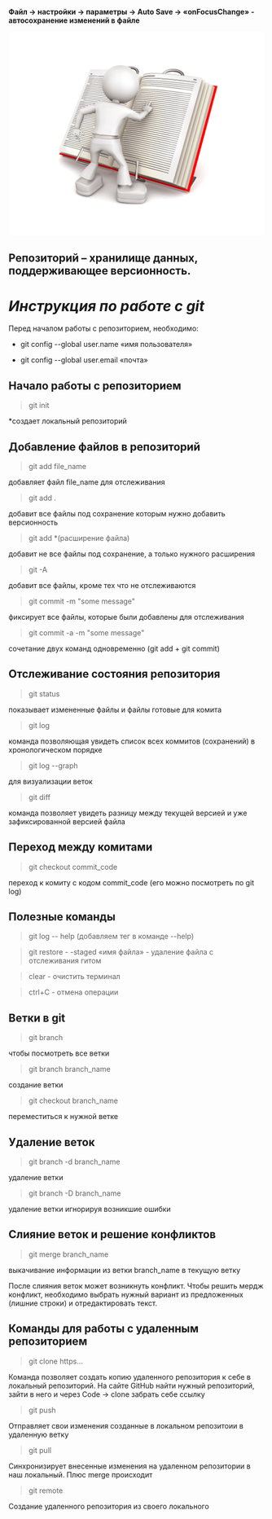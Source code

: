 **Файл -> настройки -> параметры -> Auto Save -> «onFocusChange» - автосохранение изменений в файле**

![инструкция](manual.jpg)

## Репозиторий – хранилище данных, поддерживающее версионность.

# *Инструкция по работе с git*

Перед началом работы с репозиторием, необходимо:

* git config --global user.name «имя пользователя»

* git config --global user.email «почта»

## Начало работы с репозиторием

> git init

*cоздает локальный репозиторий

## Добавление файлов в репозиторий

> git add file_name

добавляет файл file_name для отслеживания

> git add .

добавит все файлы под сохранение которым нужно добавить версионность

> git add *(расширение файла)

добавит не все файлы под сохранение, а только нужного расширения

> git -A

добавит все файлы, кроме тех что не отслеживаются

> git commit -m "some message"

фиксирует все файлы, которые были добавлены для отслеживания

> git commit -a -m "some message"

сочетание двух команд одновременно (git add + git commit)

## Отслеживание состояния репозитория

> git status

показывает измененные файлы и файлы готовые для комита

> git log

команда позволяющая увидеть список всех коммитов (сохранений) в хронологическом порядке

> git log --graph

для визуализации веток 

> git diff

команда позволяет увидеть разницу между текущей версией и уже зафиксированной версией файла

## Переход между комитами

> git checkout commit_code

переход к комиту с кодом commit_code (его можно посмотреть по git log)

## Полезные команды

> git log -- help (добавляем тег в команде --help)

> git restore - -staged «имя файла» - удаление файла с отслеживания гитом

> clear  - очистить терминал

> ctrl+C   -  отмена операции

## Ветки в git

> git branch 

чтобы посмотреть все ветки 

> git branch branch_name

создание ветки

> git checkout branch_name

переместиться к нужной ветке

## Удаление веток 

> git branch -d branch_name

удаление ветки

> git branch -D branch_name

удаление ветки игнорируя возникшие ошибки

## Слияние веток и решение конфликтов

> git merge branch_name

выкачивание информации из ветки branch_name в текущую ветку

После слияния веток может возникнуть конфликт. Чтобы решить мердж конфликт, необходимо выбрать нужный вариант из предложенных (лишние строки) и отредактировать текст.

## Команды для работы с удаленным репозиторием 

> git clone https...

Команда позволяет создать копию удаленного репозитория к себе в локальный репозиторий. На сайте GitHub найти нужный репозиторий, зайти в него и через Code -> clone забрать себе ссылку

> git push

Отправляет свои изменения созданные в локальном репозитоии в удаленную ветку

> git pull

Синхронизирует внесенные изменения на удаленном репозитории в наш локальный. Плюс merge происходит

> git remote

Cоздание удаленного репозитория из своего локального
